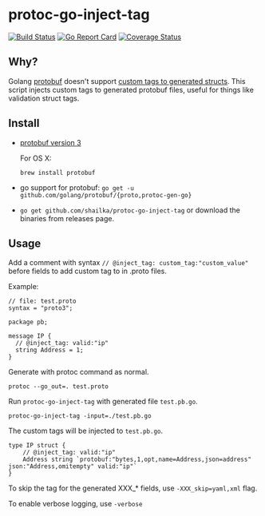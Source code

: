 # protoc-go-inject-tag

[![Build Status](https://travis-ci.org/favadi/protoc-go-inject-tag.svg?branch=master)](https://travis-ci.org/favadi/protoc-go-inject-tag)
[![Go Report Card](https://goreportcard.com/badge/github.com/shailka/protoc-go-inject-tag)](https://goreportcard.com/report/github.com/shailka/protoc-go-inject-tag)
[![Coverage Status](https://coveralls.io/repos/github/favadi/protoc-go-inject-tag/badge.svg)](https://coveralls.io/github/favadi/protoc-go-inject-tag)

## Why?

Golang [protobuf](https://github.com/golang/protobuf) doesn't support
[custom tags to generated structs](https://github.com/golang/protobuf/issues/52). This
script injects custom tags to generated protobuf files, useful for
things like validation struct tags.

## Install

* [protobuf version 3](https://github.com/google/protobuf)

  For OS X:
  
  ```
  brew install protobuf
  ```
* go support for protobuf: `go get -u github.com/golang/protobuf/{proto,protoc-gen-go}`

*  `go get github.com/shailka/protoc-go-inject-tag` or download the
  binaries from releases page.

## Usage

Add a comment with syntax `// @inject_tag: custom_tag:"custom_value"`
before fields to add custom tag to in .proto files.

Example:

```
// file: test.proto
syntax = "proto3";

package pb;

message IP {
  // @inject_tag: valid:"ip"
  string Address = 1;
}
```

Generate with protoc command as normal.

```
protoc --go_out=. test.proto
```

Run `protoc-go-inject-tag` with generated file `test.pb.go`.

```
protoc-go-inject-tag -input=./test.pb.go
```

The custom tags will be injected to `test.pb.go`.

```
type IP struct {
	// @inject_tag: valid:"ip"
	Address string `protobuf:"bytes,1,opt,name=Address,json=address" json:"Address,omitempty" valid:"ip"`
}
```

To skip the tag for the generated XXX_* fields, use
`-XXX_skip=yaml,xml` flag.

To enable verbose logging, use `-verbose`